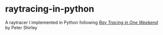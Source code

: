 # raytracing-in-python
A raytracer I implemented in Python following [_Ray Tracing in One Weekend_](https://raytracing.github.io/books/RayTracingInOneWeekend.html) by Peter Shirley
